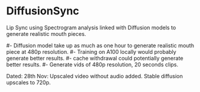 # DiffusionSync
Lip Sync using Spectrogram analysis linked with Diffusion models to generate realistic mouth pieces.

#- Diffusion model take up as much as one hour to generate realistic mouth piece at 480p resolution. 
#- Training on A100 locally would probably generate better results.
#- cache withdrawal could potentially generate better results.
#- Generate vids of 480p resolution, 20 seconds clips.

Dated: 28th Nov: Upscaled video without audio added. Stable diffusion upscales to 720p. 

